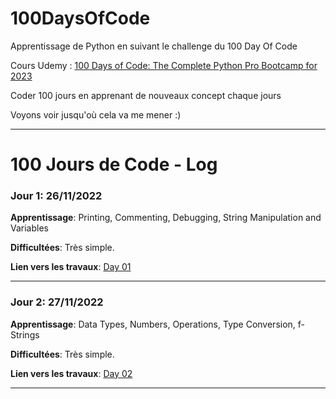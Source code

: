 # 100DaysOfCode

Apprentissage de Python en suivant le challenge du 100 Day Of Code

Cours Udemy : [100 Days of Code: The Complete Python Pro Bootcamp for 2023](https://www.udemy.com/course/100-days-of-code/)

Coder 100 jours en apprenant de nouveaux concept chaque jours

Voyons voir jusqu'où cela va me mener :)

----

# 100 Jours de Code - Log

### Jour 1: 26/11/2022

**Apprentissage**: Printing, Commenting, Debugging, String Manipulation and Variables

**Difficultées**: Très simple.

**Lien vers les travaux**: [Day 01](https://github.com/Mounik/100DaysOfCode/tree/main/Day%2001)

----
### Jour 2: 27/11/2022

**Apprentissage**: Data Types, Numbers, Operations, Type Conversion, f-Strings

**Difficultées**: Très simple.

**Lien vers les travaux**: [Day 02](https://github.com/Mounik/100DaysOfCode/tree/main/Day%2002)

----